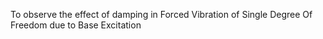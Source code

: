 To observe the effect of damping in Forced Vibration of Single Degree Of Freedom due to Base Excitation
